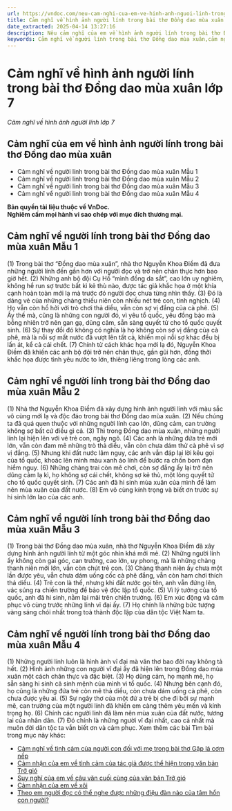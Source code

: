 ```yaml
---
url: https://vndoc.com/neu-cam-nghi-cua-em-ve-hinh-anh-nguoi-linh-trong-bai-tho-dong-dao-mua-xuan-274063
title: Cảm nghĩ về hình ảnh người lính trong bài thơ Đồng dao mùa xuân lớp 7 - Cảm nghĩ về hình ảnh người lính lớp 7 - VnDoc.com
date_extracted: 2025-04-14 13:27:16
description: Nêu cảm nghĩ của em về hình ảnh người lính trong bài thơ Đồng dao mùa xuân được biên soạn nhằm giúp các em HS đạt kết quả tốt trong quá trình làm bài tập và học tập môn Ngữ văn lớp 7.
keywords: Cảm nghĩ về người lính trong bài thơ Đồng dao mùa xuân,cảm nghĩ về hình ảnh người lính trong bài thơ Đồng dao mùa xuân,đoạn văn cảm nghĩ về hình ảnh người lính trong bài thơ Đồng dao mùa xuân,hình ảnh người lính trong bài thơ Đồng dao mùa xuân,cảm nghĩ về hình ảnh người lính lớp 7,đoạn văn cảm nghĩ về hình ảnh người lính,cảm nghĩ về hình ảnh người lính trong bài thơ,đoạn văn cảm nghĩ về hình ảnh người lính trong bài thơ
---
```


# Cảm nghĩ về hình ảnh người lính trong bài thơ Đồng dao mùa xuân lớp 7
 _Cảm nghĩ về hình ảnh người lính lớp 7_
## **Cảm nghĩ của em về hình ảnh người lính trong bài thơ Đồng dao mùa xuân**
  * Cảm nghĩ về người lính trong bài thơ Đồng dao mùa xuân Mẫu 1
  * Cảm nghĩ về người lính trong bài thơ Đồng dao mùa xuân Mẫu 2
  * Cảm nghĩ về người lính trong bài thơ Đồng dao mùa xuân Mẫu 3
  * Cảm nghĩ về người lính trong bài thơ Đồng dao mùa xuân Mẫu 4

**Bản quyền tài liệu thuộc về VnDoc.  
Nghiêm cấm mọi hành vi sao chép với mục đích thương mại.**
## **Cảm nghĩ về người lính trong bài thơ Đồng dao mùa xuân Mẫu 1**
\(1\) Trong bài thơ “Đồng dao mùa xuân”, nhà thơ Nguyễn Khoa Điềm đã đưa những người lính đến gần hơn với người đọc và trở nên chân thực hơn bao giờ hết. \(2\) Những anh bộ đội Cụ Hồ “mình đồng da sắt”, cao lớn uy nghiêm, không hề run sợ trước bất kì kẻ thù nào, được tác giả khắc họa ở một khía cạnh hoàn toàn mới lạ mà trước đó người đọc chưa từng nhìn thấy. \(3\) Đó là dáng vẻ của những chàng thiếu niên còn nhiều nét trẻ con, tinh nghịch. \(4\) Họ vẫn còn hồ hởi với trò chơi thả diều, vẫn còn sợ vị đắng của cà phê. \(5\) Ấy thế mà, cũng là những con người đó, vì yêu tổ quốc, yêu đồng bào mà bỗng nhiên trở nên gan gạ, dũng cảm, sẵn sàng quyết tử cho tổ quốc quyết sinh. \(6\) Sự thay đổi đó không có nghĩa là họ không còn sợ vị đắng của cà phê, mà là nỗi sợ mất nước đã vượt lên tất cả, khiến mọi nỗi sợ khác đều bị lấn át, kể cả cái chết. \(7\) Chính từ cách khác họa mới lạ đó, Nguyễn Khoa Điềm đã khiến các anh bộ đội trở nên chân thực, gần gũi hơn, đồng thời khắc họa được tình yêu nước to lớn, thiêng liêng trong lòng các anh.
## **Cảm nghĩ về người lính trong bài thơ Đồng dao mùa xuân Mẫu 2**
\(1\) Nhà thơ Nguyễn Khoa Điềm đã xây dựng hình ảnh người lính với màu sắc vô cùng mới lạ và độc đáo trong bài thơ Đồng dao mùa xuân. \(2\) Nếu chúng ta đã quá quen thuộc với những người lính cao lớn, dũng cảm, can trường không sợ bất cứ điều gì cả. \(3\) Thì trong Đồng dao mùa xuân, những người lính lại hiện lên với vẻ trẻ con, ngây ngô. \(4\) Các anh là những đứa trẻ mới lớn, vẫn còn đam mê những trò thả diều, vẫn còn chưa dám thử cà phê vì sợ vị đắng. \(5\) Nhưng khi đất nước lâm nguy, các anh vẫn đáp lại lời kêu gọi của tổ quốc, khoác lên mình màu xanh áo lính để bước ra chốn bom đạn hiểm nguy. \(6\) Những chàng trai còn mê chơi, còn sợ đắng ấy lại trở nên dũng cảm lạ kì, họ không sợ cái chết, không sợ kẻ thù, một lòng quyết tử cho tổ quốc quyết sinh. \(7\) Các anh đã hi sinh mùa xuân của mình để làm nên mùa xuân của đất nước. \(8\) Em vô cùng kính trọng và biết ơn trước sự hi sinh lớn lao của các anh.
## **Cảm nghĩ về người lính trong bài thơ Đồng dao mùa xuân Mẫu 3**
\(1\) Trong bài thơ Đồng dao mùa xuân, nhà thơ Nguyễn Khoa Điềm đã xây dựng hình ảnh người lính từ một góc nhìn khá mới mẻ. \(2\) Những người lính ấy không còn gai góc, can trường, cao lớn, uy phong, mà là những chàng thanh niên mới lớn, vẫn còn chút trẻ con. \(3\) Chàng thanh niên ấy chưa một lần được yêu, vẫn chưa dám uống cốc cà phê đắng, vẫn còn ham chơi thích thả diều. \(4\) Trẻ con là thế, nhưng khi đất nước gọi tên, anh vẫn đứng lên, vác súng ra chiến trường để bảo vệ độc lập tổ quốc. \(5\) Vì lý tưởng của tổ quốc, anh đã hi sinh, nằm lại mãi trên chiến trường. \(6\) Em xúc động và cảm phục vô cùng trước những lính vĩ đại ấy. \(7\) Họ chính là những bức tượng vàng sáng chói nhất trong toà thành độc lập của dân tộc Việt Nam ta.
## **Cảm nghĩ về người lính trong bài thơ Đồng dao mùa xuân Mẫu 4**
\(1\) Những người lính luôn là hình ảnh vĩ đại mà văn thơ bao đời nay không tả hết. \(2\) Hình ảnh những con người vĩ đại ấy đã hiện lên trong Đồng dao mùa xuân một cách chân thực và đặc biệt. \(3\) Họ dũng cảm, họ mạnh mẽ, họ sẵn sàng hi sinh cả sinh mệnh của mình vì tổ quốc. \(4\) Nhưng bên cạnh đó, họ cũng là những đứa trẻ còn mê thả diều, còn chưa dám uống cà phê, còn chưa được yêu ai. \(5\) Sự ngây thơ của một đứ a trẻ bị che đi bởi sự mạnh mẽ, can trường của một người lính đã khiến em càng thêm yêu mến và kính trọng họ. \(6\) Chính các người lính đã làm nên mùa xuân của đất nước, tương lai của nhân dân. \(7\) Đó chính là những người vĩ đại nhất, cao cả nhất mà muôn đời dân tộc ta vẫn biết ơn và cảm phục.
Xem thêm các bài Tìm bài trong mục này khác:
  * [Cảm nghĩ về tình cảm của người con đối với mẹ trong bài thơ Gặp lá cơm nếp](</neu-cam-nghi-ve-tinh-cam-cua-nguoi-con-doi-voi-me-trong-bai-tho-gap-la-com-nep-274066>)
  * [Cảm nhận của em về tình cảm của tác giả được thể hiện trong văn bản Trở gió](</neu-cam-nhan-cua-em-ve-tinh-cam-cam-xuc-cua-tac-gia-duoc-the-hien-trong-van-ban-tro-gio-274068>)
  * [Suy nghĩ của em về câu văn cuối cùng của văn bản Trở gió](</cau-van-cuoi-cung-cua-van-ban-tro-gio-goi-cho-em-suy-nghi-gi-277166>)
  * [Cảm nhận của em về xôi](</chia-se-cam-nhan-cua-em-ve-huong-vi-cua-xoi-274065>)
  * [Theo em người đọc có thể nghe được những điệu đàn nào của tâm hồn con người?](</qua-nhung-van-ban-tho-duoc-hoc-trong-bai-nay-theo-em-nguoi-doc-co-the-nghe-duoc-nhung-dieu-dan-nao-cua-tam-hon-con-nguoi-276463>)

